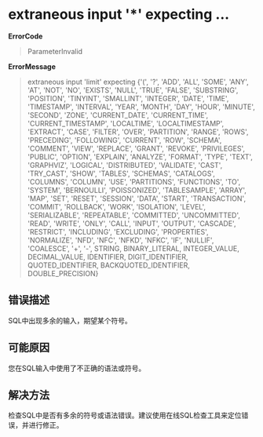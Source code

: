 # extraneous input '*' expecting ...
**ErrorCode**
> ParameterInvalid

**ErrorMessage**
> extraneous input 'limit' expecting {'(', '?', 'ADD', 'ALL', 'SOME', 'ANY', 'AT', 'NOT', 'NO', 'EXISTS', 'NULL', 'TRUE', 'FALSE', 'SUBSTRING', 'POSITION', 'TINYINT', 'SMALLINT', 'INTEGER', 'DATE', 'TIME', 'TIMESTAMP', 'INTERVAL', 'YEAR', 'MONTH', 'DAY', 'HOUR', 'MINUTE', 'SECOND', 'ZONE', 'CURRENT_DATE', 'CURRENT_TIME', 'CURRENT_TIMESTAMP', 'LOCALTIME', 'LOCALTIMESTAMP', 'EXTRACT', 'CASE', 'FILTER', 'OVER', 'PARTITION', 'RANGE', 'ROWS', 'PRECEDING', 'FOLLOWING', 'CURRENT', 'ROW', 'SCHEMA', 'COMMENT', 'VIEW', 'REPLACE', 'GRANT', 'REVOKE', 'PRIVILEGES', 'PUBLIC', 'OPTION', 'EXPLAIN', 'ANALYZE', 'FORMAT', 'TYPE', 'TEXT', 'GRAPHVIZ', 'LOGICAL', 'DISTRIBUTED', 'VALIDATE', 'CAST', 'TRY_CAST', 'SHOW', 'TABLES', 'SCHEMAS', 'CATALOGS', 'COLUMNS', 'COLUMN', 'USE', 'PARTITIONS', 'FUNCTIONS', 'TO', 'SYSTEM', 'BERNOULLI', 'POISSONIZED', 'TABLESAMPLE', 'ARRAY', 'MAP', 'SET', 'RESET', 'SESSION', 'DATA', 'START', 'TRANSACTION', 'COMMIT', 'ROLLBACK', 'WORK', 'ISOLATION', 'LEVEL', 'SERIALIZABLE', 'REPEATABLE', 'COMMITTED', 'UNCOMMITTED', 'READ', 'WRITE', 'ONLY', 'CALL', 'INPUT', 'OUTPUT', 'CASCADE', 'RESTRICT', 'INCLUDING', 'EXCLUDING', 'PROPERTIES', 'NORMALIZE', 'NFD', 'NFC', 'NFKD', 'NFKC', 'IF', 'NULLIF', 'COALESCE', '+', '-', STRING, BINARY_LITERAL, INTEGER_VALUE, DECIMAL_VALUE, IDENTIFIER, DIGIT_IDENTIFIER, QUOTED_IDENTIFIER, BACKQUOTED_IDENTIFIER, DOUBLE_PRECISION}

## 错误描述
SQL中出现多余的输入，期望某个符号。

## 可能原因
您在SQL输入中使用了不正确的语法或符号。

## 解决方法
检查SQL中是否有多余的符号或语法错误。建议使用在线SQL检查工具来定位错误，并进行修正。  